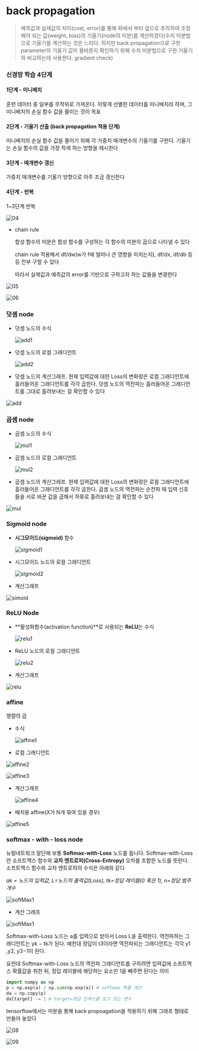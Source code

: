 # back propagation

> 예측값과 실제값의 차이(cost, error)를 통해 뒤에서 부터 앞으로 추적하여 조정해야 되는 값(weight, bias)의 기울기(node의 미분)를 계산하겠다(수치 미분법으로 기울기를 계산하는 것은 느리다. 하지만 back propagation으로 구한 parameter의 기울기 값이 올바른지 확인하기 위해 수치 미분법으로 구한 기울기와 비교하는데 사용한다. gradient check)



### 신경망 학습 4단계

#### 1단계 - 미니배치

훈련 데이터 중 일부를 무작위로 가져온다. 이렇게 선별한 데이터를 미니배치라 하며, 그 미니배치의 손실 함수 값을 줄이는 것이 목표

#### 2단계 - 기울기 산출 (back propagation 적용 단계)

미니배치의 손실 함수 값을 줄이기 위해 각 가중치 매개변수의 기울기를 구한다. 기울기는 손실 함수의 값을 가장 작게 하는 방향을 제시한다

#### 3단계 - 매개변수 갱신

가중치 매개변수를 기울기 방향으로 아주 조금 갱신한다

#### 4단계 - 반복

1~3단계 반복







![04](./04.jpg)



* chain rule

  합성 함수의 미분은 합성 함수를 구성하는 각 함수의 미분의 곱으로 나타낼 수 있다

  chain rule 적용해서 df/dw(w가 f에 얼마나 큰 영향을 미치는지), df/dx, df/db 등등 전부 구할 수 있다

  따라서 실제값과 예측값의 error를 기반으로 구하고자 하는 값들을 변경한다






![05](./05.jpg)



![06](./06.jpg)





### 덧셈 node

- 덧셈 노드의 수식

  ![add1](./add1.jpg)

  

- 덧셈 노드의 로컬 그래디언트

  ![add2](./add2.jpg)

  

- 덧셈 노드의 계산그래프. 현재 입력값에 대한 Loss의 변화량은 로컬 그래디언트에 흘러들어온 그래디언트를 각각 곱한다. 덧셈 노드의 역전파는 흘러들어온 그래디언트를 그대로 흘려보내는 걸 확인할 수 있다



![add](./addNode.png)





### 곱셈 node

- 곱셈 노드의 수식

  ![mul1](./mul1.jpg)

  

- 곱셈 노드의 로컬 그래디언트

  ![mul2](./mul2.jpg)

  

- 곱셈 노드의 계산그래프. 현재 입력값에 대한 Loss의 변화량은 로컬 그래디언트에 흘러들어온 그래디언트를 각각 곱한다. 곱셈 노드의 역전파는 순전파 때 입력 신호들을 서로 바꾼 값을 곱해서 하류로 흘려보내는 걸 확인할 수 있다





![mul](./mulNode.png)





### Sigmoid node

- **시그모이드(sigmoid)** 함수

  ![sigmoid1](./sigmoid1.jpg)

  

- 시그모이드 노드의 로컬 그래디언트

  ![sigmoid2](./sigmoid2.jpg)

- 계산그래프

![simoid](./sigmoid.png)





### ReLU Node

* **활성화함수(activation function)**로 사용되는 **ReLU**는 수식

  ![relu1](./relu1.jpg)

* ReLU 노드의 로컬 그래디언트

  ![relu2](./relu2.jpg)

* 계산그래프



![relu](./relu.png)





### affine

행렬의 곱



* 수식

  ![affine1](./affine1.jpg)

  

* 로컬 그래디언트

![affine2](./affine2.jpg)



![affine3](./affine3.jpg)



* 계산그래프

  ![affine4](./affine4.jpg)



* 배치용 affine(X가 N개 묶여 있을 경우)



![affine5](./affine5.jpg)





### softmax - with - loss node

뉴럴네트워크 말단에 보통 **Softmax-with-Loss** 노드를 둡니다. Softmax-with-Loss란 소프트맥스 함수와 **교차 엔트로피(Cross-Entropy)** 오차를 조합한 노드를 뜻한다. 소프트맥스 함수와 교차 엔트로피의 수식은 아래와 같다

*ak = 노드의 입력값, L=노드의 출력값(Loss), tk=정답 레이블(0 혹은 1), n=정답 범주 개수*

![softMax1](./softMax.jpg)



* 계산 그래프

![softMax1](./softMax.png)





Softmax-with-Loss 노드는 a를 입력으로 받아서 Loss L을 출력한다. 역전파하는 그래디언트는 yk − tk가 된다. 예컨대 정답이 t3이라면 역전파되는 그래디언트는 각각 y1 ,y2, y3−1이 된다.

요컨대 Softmax-with-Loss 노드의 역전파 그래디언트를 구하려면 입력값에 소프트맥스 확률값을 취한 뒤, 정답 레이블에 해당하는 요소만 1을 빼주면 된다는 의미



```python
import numpy as np
p = np.exp(a) / np.sum(np.exp(a)) # softmax 확률 계산
da = np.copy(p)
da[target] -= 1 # target=정답 인덱스를 갖고 있는 변수
```





tensorflow에서는 미분을 통해 back propoagation을 적용하기 위해 그래프 형태로 만들어 놓았다



![08](./08.jpg)





![09](./09.jpg)
